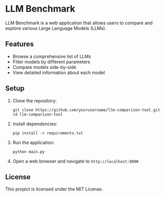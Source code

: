 # LLM Benchmark

LLM Benchmark is a web application that allows users to compare and explore various Large Language Models (LLMs).

## Features

- Browse a comprehensive list of LLMs
- Filter models by different parameters
- Compare models side-by-side
- View detailed information about each model

## Setup

1. Clone the repository:
   ```
   git clone https://github.com/yourusername/llm-comparison-tool.git
   cd llm-comparison-tool
   ```

2. Install dependencies:
   ```
   pip install -r requirements.txt
   ```

3. Run the application:
   ```
   python main.py
   ```

5. Open a web browser and navigate to `http://localhost:8000`

## License

This project is licensed under the MIT License.
